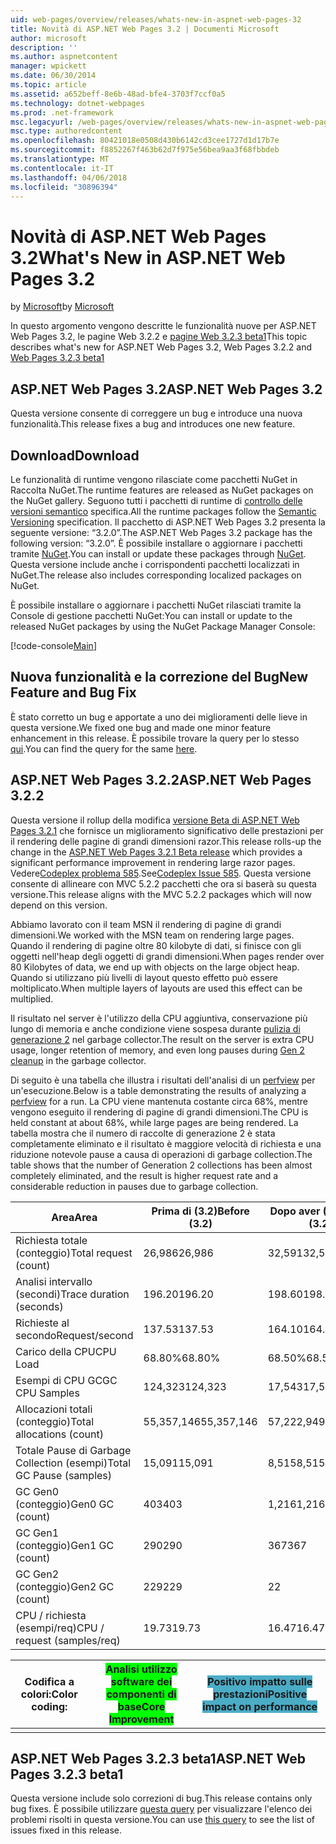 ```yaml
---
uid: web-pages/overview/releases/whats-new-in-aspnet-web-pages-32
title: Novità di ASP.NET Web Pages 3.2 | Documenti Microsoft
author: microsoft
description: ''
ms.author: aspnetcontent
manager: wpickett
ms.date: 06/30/2014
ms.topic: article
ms.assetid: a652beff-8e6b-48ad-bfe4-3703f7ccf0a5
ms.technology: dotnet-webpages
ms.prod: .net-framework
msc.legacyurl: /web-pages/overview/releases/whats-new-in-aspnet-web-pages-32
msc.type: authoredcontent
ms.openlocfilehash: 80421018e0508d430b6142cd3cee1727d1d17b7e
ms.sourcegitcommit: f8852267f463b62d7f975e56bea9aa3f68fbbdeb
ms.translationtype: MT
ms.contentlocale: it-IT
ms.lasthandoff: 04/06/2018
ms.locfileid: "30896394"
---
```

<a name="whats-new-in-aspnet-web-pages-32"></a><span data-ttu-id="8ea8c-102">Novità di ASP.NET Web Pages 3.2</span><span class="sxs-lookup"><span data-stu-id="8ea8c-102">What's New in ASP.NET Web Pages 3.2</span></span>
====================
<span data-ttu-id="8ea8c-103">by [Microsoft](https://github.com/microsoft)</span><span class="sxs-lookup"><span data-stu-id="8ea8c-103">by [Microsoft](https://github.com/microsoft)</span></span>

<span data-ttu-id="8ea8c-104">In questo argomento vengono descritte le funzionalità nuove per ASP.NET Web Pages 3.2, le pagine Web 3.2.2 e [pagine Web 3.2.3 beta1](https://blogs.msdn.com/b/webdev/archive/2014/12/17/asp-net-mvc-5-2-3-web-pages-5-2-3-and-web-api-5-2-3-beta-releases.aspx)</span><span class="sxs-lookup"><span data-stu-id="8ea8c-104">This topic describes what's new for ASP.NET Web Pages 3.2, Web Pages 3.2.2 and [Web Pages 3.2.3 beta1](https://blogs.msdn.com/b/webdev/archive/2014/12/17/asp-net-mvc-5-2-3-web-pages-5-2-3-and-web-api-5-2-3-beta-releases.aspx)</span></span>

## <a name="aspnet-web-pages-32"></a><span data-ttu-id="8ea8c-105">ASP.NET Web Pages 3.2</span><span class="sxs-lookup"><span data-stu-id="8ea8c-105">ASP.NET Web Pages 3.2</span></span>

<span data-ttu-id="8ea8c-106">Questa versione consente di correggere un bug e introduce una nuova funzionalità.</span><span class="sxs-lookup"><span data-stu-id="8ea8c-106">This release fixes a bug and introduces one new feature.</span></span>

## <a name="download"></a><span data-ttu-id="8ea8c-107">Download</span><span class="sxs-lookup"><span data-stu-id="8ea8c-107">Download</span></span>

<span data-ttu-id="8ea8c-108">Le funzionalità di runtime vengono rilasciate come pacchetti NuGet in Raccolta NuGet.</span><span class="sxs-lookup"><span data-stu-id="8ea8c-108">The runtime features are released as NuGet packages on the NuGet gallery.</span></span> <span data-ttu-id="8ea8c-109">Seguono tutti i pacchetti di runtime di [controllo delle versioni semantico](http://semver.org/) specifica.</span><span class="sxs-lookup"><span data-stu-id="8ea8c-109">All the runtime packages follow the [Semantic Versioning](http://semver.org/) specification.</span></span> <span data-ttu-id="8ea8c-110">Il pacchetto di ASP.NET Web Pages 3.2 presenta la seguente versione: &ldquo;3.2.0&rdquo;.</span><span class="sxs-lookup"><span data-stu-id="8ea8c-110">The ASP.NET Web Pages 3.2 package has the following version: &ldquo;3.2.0&rdquo;.</span></span> <span data-ttu-id="8ea8c-111">È possibile installare o aggiornare i pacchetti tramite [NuGet](http://www.nuget.org/packages/Microsoft.AspNet.WebPages/).</span><span class="sxs-lookup"><span data-stu-id="8ea8c-111">You can install or update these packages through [NuGet](http://www.nuget.org/packages/Microsoft.AspNet.WebPages/).</span></span> <span data-ttu-id="8ea8c-112">Questa versione include anche i corrispondenti pacchetti localizzati in NuGet.</span><span class="sxs-lookup"><span data-stu-id="8ea8c-112">The release also includes corresponding localized packages on NuGet.</span></span>

<span data-ttu-id="8ea8c-113">È possibile installare o aggiornare i pacchetti NuGet rilasciati tramite la Console di gestione pacchetti NuGet:</span><span class="sxs-lookup"><span data-stu-id="8ea8c-113">You can install or update to the released NuGet packages by using the NuGet Package Manager Console:</span></span>

[!code-console[Main](whats-new-in-aspnet-web-pages-32/samples/sample1.cmd)]

## <a name="new-feature-and-bug-fix"></a><span data-ttu-id="8ea8c-114">Nuova funzionalità e la correzione del Bug</span><span class="sxs-lookup"><span data-stu-id="8ea8c-114">New Feature and Bug Fix</span></span>

<span data-ttu-id="8ea8c-115">È stato corretto un bug e apportate a uno dei miglioramenti delle lieve in questa versione.</span><span class="sxs-lookup"><span data-stu-id="8ea8c-115">We fixed one bug and made one minor feature enhancement in this release.</span></span> <span data-ttu-id="8ea8c-116">È possibile trovare la query per lo stesso [qui](https://aspnetwebstack.codeplex.com/workitem/list/advanced?keyword=&amp;status=Closed&amp;type=All&amp;priority=All&amp;release=v5.2%20RC|v5.2%20RTM&amp;assignedTo=All&amp;component=Web%20Pages%2FRazor&amp;sortField=Id&amp;sortDirection=Descending&amp;page=0&amp;reasonClosed=Fixed).</span><span class="sxs-lookup"><span data-stu-id="8ea8c-116">You can find the query for the same [here](https://aspnetwebstack.codeplex.com/workitem/list/advanced?keyword=&amp;status=Closed&amp;type=All&amp;priority=All&amp;release=v5.2%20RC|v5.2%20RTM&amp;assignedTo=All&amp;component=Web%20Pages%2FRazor&amp;sortField=Id&amp;sortDirection=Descending&amp;page=0&amp;reasonClosed=Fixed).</span></span>

## <a name="aspnet-web-pages-322"></a><span data-ttu-id="8ea8c-117">ASP.NET Web Pages 3.2.2</span><span class="sxs-lookup"><span data-stu-id="8ea8c-117">ASP.NET Web Pages 3.2.2</span></span>

<span data-ttu-id="8ea8c-118">Questa versione il rollup della modifica [versione Beta di ASP.NET Web Pages 3.2.1](https://blogs.msdn.com/b/webdev/archive/2014/07/28/announcing-the-beta-release-of-web-pages-3-2-1.aspx) che fornisce un miglioramento significativo delle prestazioni per il rendering delle pagine di grandi dimensioni razor.</span><span class="sxs-lookup"><span data-stu-id="8ea8c-118">This release rolls-up the change in the [ASP.NET Web Pages 3.2.1 Beta release](https://blogs.msdn.com/b/webdev/archive/2014/07/28/announcing-the-beta-release-of-web-pages-3-2-1.aspx) which provides a significant performance improvement in rendering large razor pages.</span></span> <span data-ttu-id="8ea8c-119">Vedere[Codeplex problema 585](https://aspnetwebstack.codeplex.com/workitem/585).</span><span class="sxs-lookup"><span data-stu-id="8ea8c-119">See[Codeplex Issue 585](https://aspnetwebstack.codeplex.com/workitem/585).</span></span> <span data-ttu-id="8ea8c-120">Questa versione consente di allineare con MVC 5.2.2 pacchetti che ora si baserà su questa versione.</span><span class="sxs-lookup"><span data-stu-id="8ea8c-120">This release aligns with the MVC 5.2.2 packages which will now depend on this version.</span></span>

<span data-ttu-id="8ea8c-121">Abbiamo lavorato con il team MSN il rendering di pagine di grandi dimensioni.</span><span class="sxs-lookup"><span data-stu-id="8ea8c-121">We worked with the MSN team on rendering large pages.</span></span> <span data-ttu-id="8ea8c-122">Quando il rendering di pagine oltre 80 kilobyte di dati, si finisce con gli oggetti nell'heap degli oggetti di grandi dimensioni.</span><span class="sxs-lookup"><span data-stu-id="8ea8c-122">When pages render over 80 Kilobytes of data, we end up with objects on the large object heap.</span></span> <span data-ttu-id="8ea8c-123">Quando si utilizzano più livelli di layout questo effetto può essere moltiplicato.</span><span class="sxs-lookup"><span data-stu-id="8ea8c-123">When multiple layers of layouts are used this effect can be multiplied.</span></span>

<span data-ttu-id="8ea8c-124">Il risultato nel server è l'utilizzo della CPU aggiuntiva, conservazione più lungo di memoria e anche condizione viene sospesa durante [pulizia di generazione 2](https://msdn.microsoft.com/en-us/library/ms973837.aspx) nel garbage collector.</span><span class="sxs-lookup"><span data-stu-id="8ea8c-124">The result on the server is extra CPU usage, longer retention of memory, and even long pauses during [Gen 2 cleanup](https://msdn.microsoft.com/en-us/library/ms973837.aspx) in the garbage collector.</span></span>

<span data-ttu-id="8ea8c-125">Di seguito è una tabella che illustra i risultati dell'analisi di un [perfview](https://channel9.msdn.com/Series/PerfView-Tutorial) per un'esecuzione.</span><span class="sxs-lookup"><span data-stu-id="8ea8c-125">Below is a table demonstrating the results of analyzing a [perfview](https://channel9.msdn.com/Series/PerfView-Tutorial) for a run.</span></span> <span data-ttu-id="8ea8c-126">La CPU viene mantenuta costante circa 68%, mentre vengono eseguito il rendering di pagine di grandi dimensioni.</span><span class="sxs-lookup"><span data-stu-id="8ea8c-126">The CPU is held constant at about 68%, while large pages are being rendered.</span></span> <span data-ttu-id="8ea8c-127">La tabella mostra che il numero di raccolte di generazione 2 è stata completamente eliminato e il risultato è maggiore velocità di richiesta e una riduzione notevole pause a causa di operazioni di garbage collection.</span><span class="sxs-lookup"><span data-stu-id="8ea8c-127">The table shows that the number of Generation 2 collections has been almost completely eliminated, and the result is higher request rate and a considerable reduction in pauses due to garbage collection.</span></span>

| <span data-ttu-id="8ea8c-128">**Area**</span><span class="sxs-lookup"><span data-stu-id="8ea8c-128">**Area**</span></span> | <span data-ttu-id="8ea8c-129">**Prima di (3.2)**</span><span class="sxs-lookup"><span data-stu-id="8ea8c-129">**Before (3.2)**</span></span> | <span data-ttu-id="8ea8c-130">**Dopo aver (3.2.1)**</span><span class="sxs-lookup"><span data-stu-id="8ea8c-130">**After (3.2.1)**</span></span> | <span data-ttu-id="8ea8c-131">**% Delta**</span><span class="sxs-lookup"><span data-stu-id="8ea8c-131">**Delta %**</span></span> |
| --- | --- | --- | --- |
| <span data-ttu-id="8ea8c-132">Richiesta totale (conteggio)</span><span class="sxs-lookup"><span data-stu-id="8ea8c-132">Total request (count)</span></span> | <span data-ttu-id="8ea8c-133">26,986</span><span class="sxs-lookup"><span data-stu-id="8ea8c-133">26,986</span></span> | <span data-ttu-id="8ea8c-134">32,591</span><span class="sxs-lookup"><span data-stu-id="8ea8c-134">32,591</span></span> | <span data-ttu-id="8ea8c-135"><font style="background-color: #4bacc6">20.80%</font></span><span class="sxs-lookup"><span data-stu-id="8ea8c-135"><font style="background-color: #4bacc6">20.80%</font></span></span> |
| <span data-ttu-id="8ea8c-136">Analisi intervallo (secondi)</span><span class="sxs-lookup"><span data-stu-id="8ea8c-136">Trace duration (seconds)</span></span> | <span data-ttu-id="8ea8c-137">196.20</span><span class="sxs-lookup"><span data-stu-id="8ea8c-137">196.20</span></span> | <span data-ttu-id="8ea8c-138">198.60</span><span class="sxs-lookup"><span data-stu-id="8ea8c-138">198.60</span></span> | <span data-ttu-id="8ea8c-139">1.20%</span><span class="sxs-lookup"><span data-stu-id="8ea8c-139">1.20%</span></span> |
| <span data-ttu-id="8ea8c-140">Richieste al secondo</span><span class="sxs-lookup"><span data-stu-id="8ea8c-140">Request/second</span></span> | <span data-ttu-id="8ea8c-141">137.53</span><span class="sxs-lookup"><span data-stu-id="8ea8c-141">137.53</span></span> | <span data-ttu-id="8ea8c-142">164.10</span><span class="sxs-lookup"><span data-stu-id="8ea8c-142">164.10</span></span> | <span data-ttu-id="8ea8c-143"><font style="background-color: #4bacc6">19.30%</font></span><span class="sxs-lookup"><span data-stu-id="8ea8c-143"><font style="background-color: #4bacc6">19.30%</font></span></span> |
| <span data-ttu-id="8ea8c-144">Carico della CPU</span><span class="sxs-lookup"><span data-stu-id="8ea8c-144">CPU Load</span></span> | <span data-ttu-id="8ea8c-145">68.80%</span><span class="sxs-lookup"><span data-stu-id="8ea8c-145">68.80%</span></span> | <span data-ttu-id="8ea8c-146">68.50%</span><span class="sxs-lookup"><span data-stu-id="8ea8c-146">68.50%</span></span> |  <span data-ttu-id="8ea8c-147">-0.40%</span><span class="sxs-lookup"><span data-stu-id="8ea8c-147">-0.40%</span></span> |
| <span data-ttu-id="8ea8c-148">Esempi di CPU GC</span><span class="sxs-lookup"><span data-stu-id="8ea8c-148">GC CPU Samples</span></span> | <span data-ttu-id="8ea8c-149">124,323</span><span class="sxs-lookup"><span data-stu-id="8ea8c-149">124,323</span></span> | <span data-ttu-id="8ea8c-150">17,543</span><span class="sxs-lookup"><span data-stu-id="8ea8c-150">17,543</span></span> | <span data-ttu-id="8ea8c-151"><font style="background-color: #4bacc6">-85.90%</font></span><span class="sxs-lookup"><span data-stu-id="8ea8c-151"><font style="background-color: #4bacc6">-85.90%</font></span></span> |
| <span data-ttu-id="8ea8c-152">Allocazioni totali (conteggio)</span><span class="sxs-lookup"><span data-stu-id="8ea8c-152">Total allocations (count)</span></span> | <span data-ttu-id="8ea8c-153">55,357,146</span><span class="sxs-lookup"><span data-stu-id="8ea8c-153">55,357,146</span></span> | <span data-ttu-id="8ea8c-154">57,222,949</span><span class="sxs-lookup"><span data-stu-id="8ea8c-154">57,222,949</span></span> | <span data-ttu-id="8ea8c-155">3.40%</span><span class="sxs-lookup"><span data-stu-id="8ea8c-155">3.40%</span></span> |
| <span data-ttu-id="8ea8c-156">Totale Pause di Garbage Collection (esempi)</span><span class="sxs-lookup"><span data-stu-id="8ea8c-156">Total GC Pause (samples)</span></span> | <span data-ttu-id="8ea8c-157">15,091</span><span class="sxs-lookup"><span data-stu-id="8ea8c-157">15,091</span></span> | <span data-ttu-id="8ea8c-158">8,515</span><span class="sxs-lookup"><span data-stu-id="8ea8c-158">8,515</span></span> | <span data-ttu-id="8ea8c-159"><font style="background-color: #4bacc6">-43.60%</font></span><span class="sxs-lookup"><span data-stu-id="8ea8c-159"><font style="background-color: #4bacc6">-43.60%</font></span></span> |
| <span data-ttu-id="8ea8c-160">GC Gen0 (conteggio)</span><span class="sxs-lookup"><span data-stu-id="8ea8c-160">Gen0 GC (count)</span></span> | <span data-ttu-id="8ea8c-161">403</span><span class="sxs-lookup"><span data-stu-id="8ea8c-161">403</span></span> | <span data-ttu-id="8ea8c-162">1,216</span><span class="sxs-lookup"><span data-stu-id="8ea8c-162">1,216</span></span> | <span data-ttu-id="8ea8c-163">201.70%</span><span class="sxs-lookup"><span data-stu-id="8ea8c-163">201.70%</span></span> |
| <span data-ttu-id="8ea8c-164">GC Gen1 (conteggio)</span><span class="sxs-lookup"><span data-stu-id="8ea8c-164">Gen1 GC (count)</span></span> | <span data-ttu-id="8ea8c-165">290</span><span class="sxs-lookup"><span data-stu-id="8ea8c-165">290</span></span> | <span data-ttu-id="8ea8c-166">367</span><span class="sxs-lookup"><span data-stu-id="8ea8c-166">367</span></span> | <span data-ttu-id="8ea8c-167">26.60%</span><span class="sxs-lookup"><span data-stu-id="8ea8c-167">26.60%</span></span> |
| <span data-ttu-id="8ea8c-168">GC Gen2 (conteggio)</span><span class="sxs-lookup"><span data-stu-id="8ea8c-168">Gen2 GC (count)</span></span> | <span data-ttu-id="8ea8c-169">229</span><span class="sxs-lookup"><span data-stu-id="8ea8c-169">229</span></span> | <span data-ttu-id="8ea8c-170">2</span><span class="sxs-lookup"><span data-stu-id="8ea8c-170">2</span></span> | <span data-ttu-id="8ea8c-171"><font style="background-color: #00ff00">-99.10%</font></span><span class="sxs-lookup"><span data-stu-id="8ea8c-171"><font style="background-color: #00ff00">-99.10%</font></span></span> |
| <span data-ttu-id="8ea8c-172">CPU / richiesta (esempi/req)</span><span class="sxs-lookup"><span data-stu-id="8ea8c-172">CPU / request (samples/req)</span></span> | <span data-ttu-id="8ea8c-173">19.73</span><span class="sxs-lookup"><span data-stu-id="8ea8c-173">19.73</span></span> | <span data-ttu-id="8ea8c-174">16.47</span><span class="sxs-lookup"><span data-stu-id="8ea8c-174">16.47</span></span> | <span data-ttu-id="8ea8c-175">-16.50%</span><span class="sxs-lookup"><span data-stu-id="8ea8c-175">-16.50%</span></span> |

| <span data-ttu-id="8ea8c-176">Codifica a colori:</span><span class="sxs-lookup"><span data-stu-id="8ea8c-176">Color coding:</span></span> | <span data-ttu-id="8ea8c-177"><font style="background-color: #00ff00">Analisi utilizzo software dei componenti di base</font></span><span class="sxs-lookup"><span data-stu-id="8ea8c-177"><font style="background-color: #00ff00">Core Improvement</font></span></span> | <span data-ttu-id="8ea8c-178"><font style="background-color: #4bacc6">Positivo impatto sulle prestazioni</font></span><span class="sxs-lookup"><span data-stu-id="8ea8c-178"><font style="background-color: #4bacc6">Positive impact on performance</font></span></span> |
|---------------|-----------------------------------------------------------------|-------------------------------------------------------------------------------|
|               |                                                                 |                                                                               |

## <a name="aspnet-web-pages-323-beta1"></a><span data-ttu-id="8ea8c-179">ASP.NET Web Pages 3.2.3 beta1</span><span class="sxs-lookup"><span data-stu-id="8ea8c-179">ASP.NET Web Pages 3.2.3 beta1</span></span>

<span data-ttu-id="8ea8c-180">Questa versione include solo correzioni di bug.</span><span class="sxs-lookup"><span data-stu-id="8ea8c-180">This release contains only bug fixes.</span></span> <span data-ttu-id="8ea8c-181">È possibile utilizzare [questa query](https://aspnetwebstack.codeplex.com/workitem/list/advanced?keyword=&amp;status=Closed&amp;type=All&amp;priority=All&amp;release=v5.2.3%20Beta&amp;assignedTo=All&amp;component=Web%20Pages%2FRazor&amp;sortField=LastUpdatedDate&amp;sortDirection=Descending&amp;page=0&amp;reasonClosed=Fixed) per visualizzare l'elenco dei problemi risolti in questa versione.</span><span class="sxs-lookup"><span data-stu-id="8ea8c-181">You can use [this query](https://aspnetwebstack.codeplex.com/workitem/list/advanced?keyword=&amp;status=Closed&amp;type=All&amp;priority=All&amp;release=v5.2.3%20Beta&amp;assignedTo=All&amp;component=Web%20Pages%2FRazor&amp;sortField=LastUpdatedDate&amp;sortDirection=Descending&amp;page=0&amp;reasonClosed=Fixed) to see the list of issues fixed in this release.</span></span>
